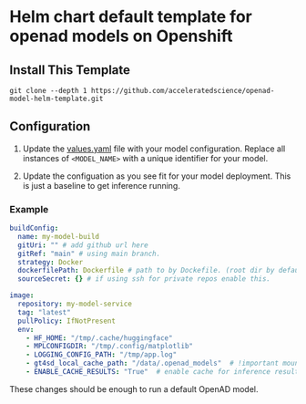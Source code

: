 # Helm chart default template for openad models on Openshift

## Install This Template
```shell
git clone --depth 1 https://github.com/acceleratedscience/openad-model-helm-template.git
```

## Configuration
1. Update the [values.yaml](./helm-chart/values.yaml) file with your model configuration. Replace all instances of `<MODEL_NAME>` with a unique identifier for your model.

2. Update the configuation as you see fit for your model deployment. This is just a baseline to get inference running.


### Example
```yaml
buildConfig:
  name: my-model-build
  gitUri: "" # add github url here
  gitRef: "main" # using main branch.
  strategy: Docker
  dockerfilePath: Dockerfile # path to by Dockefile. (root dir by default)
  sourceSecret: {} # if using ssh for private repos enable this.

image:
  repository: my-model-service
  tag: "latest"
  pullPolicy: IfNotPresent
  env:
    - HF_HOME: "/tmp/.cache/huggingface"
    - MPLCONFIGDIR: "/tmp/.config/matplotlib"
    - LOGGING_CONFIG_PATH: "/tmp/app.log"
    - gt4sd_local_cache_path: "/data/.openad_models"  # !important mount checkpoints to this Volume
    - ENABLE_CACHE_RESULTS: "True"  # enable cache for inference results, enable only for deterministic models. (False by default.)
```

These changes should be enough to run a default OpenAD model.